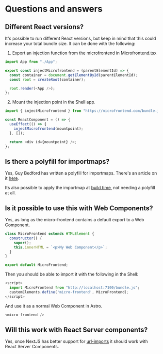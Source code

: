 # Questions and answers

## Different React versions?

It's possible to run different React versions, but keep in mind that this could
increase your total bundle size. It can be done with the following:

1. Export an injection function from the microfrontend in Microfrontend.tsx

```js
import App from "./App";

export const injectMicrofrontend = (parentElementId) => {
  const container = document.getElementById(parentElementId);
  const root = createRoot(container);

  root.render(<App />);
};
```

2. Mount the injection point in the Shell app.

```js
import { injectMicrofrontend } from "https://microfrontend.com/bundle.js";

const ReactComponent = () => {
  useEffect(() => {
    injectMicrofrontend(mountpoint);
  }, []);

  return <div id={mountpoint} />;
};
```

## Is there a polyfill for importmaps?

Yes, Guy Bedford has written a polyfill for importmaps. There's an article on it [here](https://guybedford.com/es-module-shims-production-import-maps).

Its also possible to apply the importmap at [build time](https://github.com/sasoria/astro-importmaps-bt), not needing a polyfill at all.

## Is it possible to use this with Web Components?

Yes, as long as the micro-frontend contains a default export to a Web Component.

```js
class MicroFrontend extends HTMLElement {
  constructor() {
    super();
    this.innerHTML = `<p>My Web Component</p>`;
  }
}

export default MicroFrontend;
```

Then you should be able to import it with the following in the Shell:

```js
<script>
  import MicroFrontend from "http://localhost:7100/bundle.js"; 
  customElements.define('micro-frontend', MicroFrontend);
</script>
```

And use it as a normal Web Component in Astro.

```js
<micro-frontend />
```

## Will this work with React Server components?
Yes, once NextJS has better support for [url-imports](https://nextjs.org/docs/app/api-reference/next-config-js/urlImports) it should work with React Server Components.
